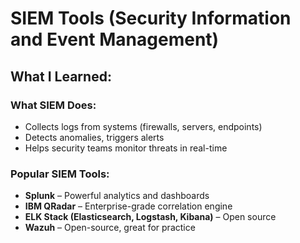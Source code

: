 # SIEM Tools (Security Information and Event Management)

## What I Learned:

### What SIEM Does:
- Collects logs from systems (firewalls, servers, endpoints)
- Detects anomalies, triggers alerts
- Helps security teams monitor threats in real-time

### Popular SIEM Tools:
- **Splunk** – Powerful analytics and dashboards
- **IBM QRadar** – Enterprise-grade correlation engine
- **ELK Stack (Elasticsearch, Logstash, Kibana)** – Open source
- **Wazuh** – Open-source, great for practice
